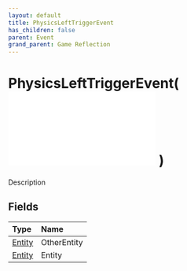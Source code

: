 ```yaml
---
layout: default
title: PhysicsLeftTriggerEvent
has_children: false
parent: Event
grand_parent: Game Reflection
---
```

# PhysicsLeftTriggerEvent( ![ EntityEventBase ](/game-reflection/events/entity_event_base.md) )
Description 

## Fields
| Type | Name |
|:-------------|:--------------|
| [Entity](/game-reflection/classes/entity.md) | OtherEntity |
| [Entity](/game-reflection/classes/entity.md) | Entity |
